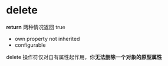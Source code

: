 # delete

**return** 两种情况返回 true

* own property not inherited
* configurable

delete 操作符仅对自有属性起作用，你**无法删除一个对象的原型属性**

